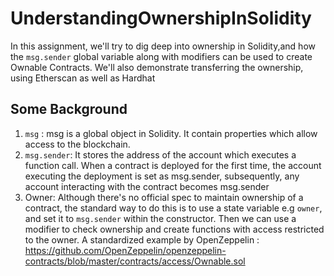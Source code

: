 # UnderstandingOwnershipInSolidity
In this assignment, we'll try to dig deep into ownership in Solidity,and how the `msg.sender` global variable along with modifiers can be used to create Ownable Contracts. We'll also demonstrate transferring the ownership, using Etherscan as well as Hardhat
## Some Background
1. `msg` : msg is a global object in Solidity. It contain properties which allow access to the blockchain.
2. `msg.sender`: It stores the address of the account which executes a function call. When a contract is deployed for the first time, the account executing the deployment is set as msg.sender, subsequently, any account interacting with the contract becomes msg.sender
3. Owner: Although there's no official spec to maintain ownership of a contract, the standard way to do this is to use a state variable e.g `owner`, and set it to `msg.sender` within the constructor. Then we can use a modifier to check ownership and create functions with access restricted to the owner. A standardized example by OpenZeppelin : https://github.com/OpenZeppelin/openzeppelin-contracts/blob/master/contracts/access/Ownable.sol
